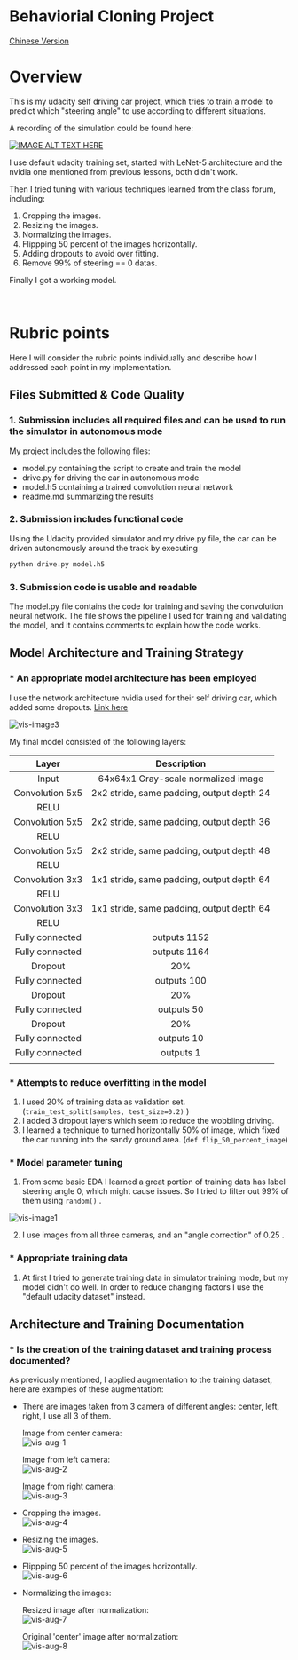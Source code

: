 # Behaviorial Cloning Project
[Chinese Version](https://sunpochin.github.io/carND-Behavioral-Cloning-P3/readme-cht)


[vis-image1]: ./pics/bins100.png "bins 100"
[vis-image2]: ./pics/bins500.png "bins 500"
[vis-image3]: ./pics/cnn-architecture-624x890.png "nvidia arch."

[vis-aug-1]: ./pics/center_2016_12_01_13_31_13_786.jpg "center"
[vis-aug-2]: ./pics/left_2016_12_01_13_31_13_786.jpg "left"
[vis-aug-3]: ./pics/right_2016_12_01_13_31_13_786.jpg "right"
[vis-aug-4]: ./pics/cropped.png "cropped"
[vis-aug-5]: ./pics/resized.png "resized"
[vis-aug-6]: ./pics/flipped-1.png "flipped"
[vis-aug-7]: ./pics/normalized-1.png "normalized-1.png"
[vis-aug-8]: ./pics/normalized-2.png "normalized-2.png"
# Overview

This is my udacity self driving car project, which tries to train a model to predict which "steering angle" to use according to different situations.

A recording of the simulation could be found here:

[![IMAGE ALT TEXT HERE](https://img.youtube.com/vi/O4reOzBoT5M/0.jpg)](https://www.youtube.com/watch?v=olQBTqeXK-w)

I use default udacity training set, started with LeNet-5 architecture and the nvidia one mentioned from previous lessons, both didn't work.

Then I tried tuning with various techniques learned from the class forum, including:
1. Cropping the images.
2. Resizing the images.
3. Normalizing the images.
4. Flippping 50 percent of the images horizontally.
5. Adding dropouts to avoid over fitting.
6. Remove 99% of steering == 0 datas.

Finally I got a working model.


<br>

# Rubric points
Here I will consider the rubric points individually and describe how I addressed each point in my implementation.

## Files Submitted & Code Quality

### 1. Submission includes all required files and can be used to run the simulator in autonomous mode

My project includes the following files:
* model.py containing the script to create and train the model
* drive.py for driving the car in autonomous mode
* model.h5 containing a trained convolution neural network
* readme.md summarizing the results

### 2. Submission includes functional code
Using the Udacity provided simulator and my drive.py file, the car can be driven autonomously around the track by executing
```sh
python drive.py model.h5
```

### 3. Submission code is usable and readable

The model.py file contains the code for training and saving the convolution neural network. The file shows the pipeline I used for training and validating the model, and it contains comments to explain how the code works.


## Model Architecture and Training Strategy

### * An appropriate model architecture has been employed

I use the network architecture nvidia used for their self driving car, which added some dropouts.
[Link here](https://devblogs.nvidia.com/parallelforall/deep-learning-self-driving-cars/)

![vis-image3]

My final model consisted of the following layers:

| Layer             		|     Description	        					|
|:---------------------:|:---------------------------------------------:|
| Input         	    	| 64x64x1 Gray-scale normalized image   				|
| Convolution 5x5     	| 2x2 stride, same padding, output depth 24            |
| RELU		        			|												|
| Convolution 5x5	      | 2x2 stride, same padding, output depth 36|
| RELU			        		|												|
| Convolution 5x5	      | 2x2 stride, same padding, output depth 48|
| RELU			        		|												|
| Convolution 3x3	      | 1x1 stride, same padding, output depth 64|
| RELU			        		|												|
| Convolution 3x3	      | 1x1 stride, same padding, output depth 64|
| RELU			        		|												|
| Fully connected		| outputs 1152       							|
| Fully connected		| outputs 1164       							|
| Dropout				| 20% 											|
| Fully connected		| outputs 100       							|
| Dropout				| 20% 											|
| Fully connected		| outputs 50       							|
| Dropout				| 20% 											|
| Fully connected		| outputs 10       							|
| Fully connected		| outputs 1       							|
|						|												|



### * Attempts to reduce overfitting in the model

1. I used 20% of training data as validation set. (``` train_test_split(samples, test_size=0.2) ``` )
2. I added 3 dropout layers which seem to reduce the wobbling driving.
3. I learned a technique to turned horizontally 50% of image, which fixed the car running into the sandy ground area. (```def flip_50_percent_image```)


### * Model parameter tuning

1. From some basic EDA I learned a great portion of training data has label steering angle 0, which might cause issues. So I tried to filter out 99% of them using ```random()``` .

![vis-image1]

2. I use images from all three cameras, and an "angle correction" of 0.25 .

### * Appropriate training data

1. At first I tried to generate training data in simulator training mode, but my model didn't do well.
In order to reduce changing factors I use the "default udacity dataset" instead.

## Architecture and Training Documentation

### * Is the creation of the training dataset and training process documented?
As previously mentioned, I applied augmentation to the training dataset, here are examples of these augmentation:

* There are images taken from 3 camera of different angles: center, left, right, I use all 3 of them.

  Image from center camera:<br>
  ![vis-aug-1]

  Image from left camera:<br>
  ![vis-aug-2]

  Image from right camera:<br>
  ![vis-aug-3]

* Cropping the images.<br>
  ![vis-aug-4]
* Resizing the images.<br>
  ![vis-aug-5]
* Flippping 50 percent of the images horizontally.<br>
  ![vis-aug-6]
* Normalizing the images:

  Resized image after normalization:<br>
  ![vis-aug-7]
  
  Original 'center' image after normalization:<br>
  ![vis-aug-8]
